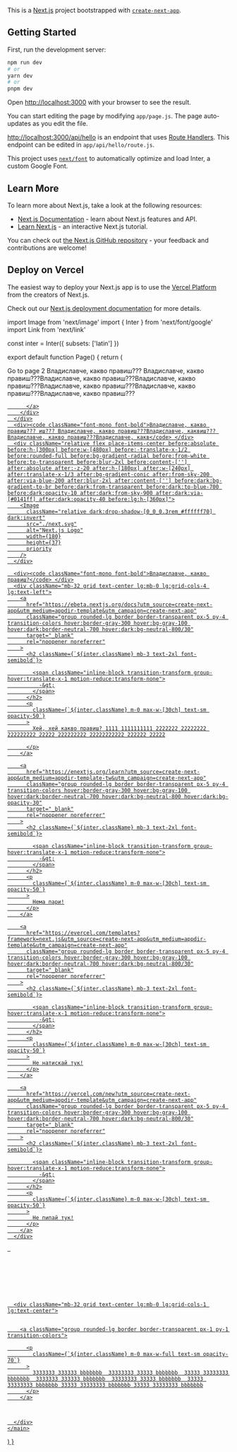 This is a [Next.js](https://nextjs.org/) project bootstrapped with [`create-next-app`](https://github.com/vercel/next.js/tree/canary/packages/create-next-app).

## Getting Started

First, run the development server:

```bash
npm run dev
# or
yarn dev
# or
pnpm dev
```

Open [http://localhost:3000](http://localhost:3000) with your browser to see the result.

You can start editing the page by modifying `app/page.js`. The page auto-updates as you edit the file.

[http://localhost:3000/api/hello](http://localhost:3000/api/hello) is an endpoint that uses [Route Handlers](https://beta.nextjs.org/docs/routing/route-handlers). This endpoint can be edited in `app/api/hello/route.js`.

This project uses [`next/font`](https://nextjs.org/docs/basic-features/font-optimization) to automatically optimize and load Inter, a custom Google Font.

## Learn More

To learn more about Next.js, take a look at the following resources:

- [Next.js Documentation](https://nextjs.org/docs) - learn about Next.js features and API.
- [Learn Next.js](https://nextjs.org/learn) - an interactive Next.js tutorial.

You can check out [the Next.js GitHub repository](https://github.com/vercel/next.js/) - your feedback and contributions are welcome!

## Deploy on Vercel

The easiest way to deploy your Next.js app is to use the [Vercel Platform](https://vercel.com/new?utm_medium=default-template&filter=next.js&utm_source=create-next-app&utm_campaign=create-next-app-readme) from the creators of Next.js.

Check out our [Next.js deployment documentation](https://nextjs.org/docs/deployment) for more details.


import Image from 'next/image'
import { Inter } from 'next/font/google'
import Link from 'next/link'

const inter = Inter({ subsets: ['latin'] })

export default function Page() {
  return (
    <main className="flex min-h-screen flex-col items-center justify-between p-24">
      <div className="z-10 w-full max-w-5xl items-center justify-between font-mono text-sm lg:flex">
        <p className="fixed left-0 top-0 flex w-full justify-center border-b border-gray-300 bg-gradient-to-b from-zinc-200 pb-6 pt-8 backdrop-blur-2xl dark:border-neutral-800 dark:bg-zinc-800/30 dark:from-inherit lg:static lg:w-auto  lg:rounded-xl lg:border lg:bg-gray-200 lg:p-4 lg:dark:bg-zinc-800/30">
           Go to&nbsp;page 2  Владиславче, какво правиш??? Владиславче, какво правиш???Владиславче, какво правиш???Владиславче, какво правиш???Владиславче, какво правиш???Владиславче, какво правиш???Владиславче, какво правиш???  
        </p>
        <div className="fixed bottom-0 left-0 flex h-48 w-full items-end justify-center bg-gradient-to-t from-white via-white dark:from-black dark:via-black lg:static lg:h-auto lg:w-auto lg:bg-none">
          <a
            className="pointer-events-none flex place-items-center gap-2 p-8 lg:pointer-events-auto lg:p-0"
            href="https://vercel.com?utm_source=create-next-app&utm_medium=appdir-template&utm_campaign=create-next-app"
            target="_blank"
            rel="noopener noreferrer"
          >


          </a>
        </div>
      </div>
      <div><code className="font-mono font-bold">Владиславче, какво правиш??? иш??? Владиславче, какво правиш???Владиславче, каквиш??? Владиславче, какво правиш???Владиславче, какв</code> </div>
      <div className="relative flex place-items-center before:absolute before:h-[300px] before:w-[480px] before:-translate-x-1/2 before:rounded-full before:bg-gradient-radial before:from-white before:to-transparent before:blur-2xl before:content-[''] after:absolute after:-z-20 after:h-[180px] after:w-[240px] after:translate-x-1/3 after:bg-gradient-conic after:from-sky-200 after:via-blue-200 after:blur-2xl after:content-[''] before:dark:bg-gradient-to-br before:dark:from-transparent before:dark:to-blue-700 before:dark:opacity-10 after:dark:from-sky-900 after:dark:via-[#0141ff] after:dark:opacity-40 before:lg:h-[360px]">
        <Image
          className="relative dark:drop-shadow-[0_0_0.3rem_#ffffff70] dark:invert"
          src="./next.svg"
          alt="Next.js Logo"
          width={180}
          height={37}
          priority
        />
      </div>

      <div><code className="font-mono font-bold">Владиславче, какво правиш?</code> </div>
      <div className="mb-32 grid text-center lg:mb-0 lg:grid-cols-4 lg:text-left">
        <a
          href="https://еbeta.nextjs.org/docs?utm_source=create-next-app&utm_medium=appdir-template&utm_campaign=create-next-app"
          className="group rounded-lg border border-transparent px-5 py-4 transition-colors hover:border-gray-300 hover:bg-gray-100 hover:dark:border-neutral-700 hover:dark:bg-neutral-800/30"
          target="_blank"
          rel="noopener noreferrer"
        >
          <h2 className={`${inter.className} mb-3 text-2xl font-semibold`}>

            <span className="inline-block transition-transform group-hover:translate-x-1 motion-reduce:transform-none">
              -&gt;
            </span>
          </h2>
          <p
            className={`${inter.className} m-0 max-w-[30ch] text-sm opacity-50`}
          >
            Хей, хей какво правиш? 1111 1111111111 2222222 22222222 222222222 22222 222222222 22222222222 222222 22222

          </p>
        </a>

        <a
          href="https://еnextjs.org/learn?utm_source=create-next-app&utm_medium=appdir-template-tw&utm_campaign=create-next-app"
          className="group rounded-lg border border-transparent px-5 py-4 transition-colors hover:border-gray-300 hover:bg-gray-100 hover:dark:border-neutral-700 hover:dark:bg-neutral-800 hover:dark:bg-opacity-30"
          target="_blank"
          rel="noopener noreferrer"
        >
          <h2 className={`${inter.className} mb-3 text-2xl font-semibold`}>

            <span className="inline-block transition-transform group-hover:translate-x-1 motion-reduce:transform-none">
              -&gt;
            </span>
          </h2>
          <p
            className={`${inter.className} m-0 max-w-[30ch] text-sm opacity-50`}
          >
            Нема пари!
          </p>
        </a>

        <a
          href="https://еvercel.com/templates?framework=next.js&utm_source=create-next-app&utm_medium=appdir-template&utm_campaign=create-next-app"
          className="group rounded-lg border border-transparent px-5 py-4 transition-colors hover:border-gray-300 hover:bg-gray-100 hover:dark:border-neutral-700 hover:dark:bg-neutral-800/30"
          target="_blank"
          rel="noopener noreferrer"
        >
          <h2 className={`${inter.className} mb-3 text-2xl font-semibold`}>

            <span className="inline-block transition-transform group-hover:translate-x-1 motion-reduce:transform-none">
              -&gt;
            </span>
          </h2>
          <p
            className={`${inter.className} m-0 max-w-[30ch] text-sm opacity-50`}
          >
            Не натискай тук!
          </p>
        </a>

        <a
          href="https://vercel.com/new?utm_source=create-next-app&utm_medium=appdir-template&utm_campaign=create-next-app"
          className="group rounded-lg border border-transparent px-5 py-4 transition-colors hover:border-gray-300 hover:bg-gray-100 hover:dark:border-neutral-700 hover:dark:bg-neutral-800/30"
          target="_blank"
          rel="noopener noreferrer"
        >
          <h2 className={`${inter.className} mb-3 text-2xl font-semibold`}>

            <span className="inline-block transition-transform group-hover:translate-x-1 motion-reduce:transform-none">
              -&gt;
            </span>
          </h2>
          <p
            className={`${inter.className} m-0 max-w-[30ch] text-sm opacity-50`}
          >
            Не пипай тук!
          </p>
        </a>
      </div>

     








      <div className="mb-32 grid text-center lg:mb-0 lg:grid-cols-1 lg:text-center">


        <a className="group rounded-lg border border-transparent px-1 py-1 transition-colors">

          <p
            className={`${inter.className} m-0 max-w-full text-sm opacity-70`}
          >
            3333333 333333 bbbbbbb  33333333 33333 bbbbbbb  33333 33333333 bbbbbbb  3333333 333333 bbbbbbb  33333333 33333 bbbbbbb  33333 33333333 bbbbbbb 33333 33333333 bbbbbbb 33333 33333333 bbbbbbb
          </p>
        </a>



      </div>
    </main>
  )
}
